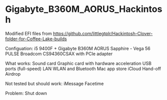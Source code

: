# Gigabyte_B360M_AORUS_Hackintosh

Modified EFI files from 
https://github.com/littlegtplr/Hackintosh-Clover-folder-for-Coffee-Lake-builds

Configuation: 
i5 9400F + Gigabyte B360M AORUS
Sapphire - Vega 56 PULSE
Broadcom CS94360CSAX with PCIe adapter

What works:
Sound card
Graphic card with hardware acceleration
USB ports (full-speed)
LAN WLAN and Bluetooth
Mac app store
iCloud
Hand-off
Airdrop

Not tested but should work:
iMessage
Facetime

Problem:
Shut down
